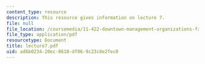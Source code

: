 ```yaml
---
content_type: resource
description: This resource gives information on lecture 7.
file: null
file_location: /coursemedia/11-422-downtown-management-organizations-fall-2006/ad6b023420ec8610df069c23c8e2fec0_lecture7.pdf
file_type: application/pdf
resourcetype: Document
title: lecture7.pdf
uid: ad6b0234-20ec-8610-df06-9c23c8e2fec0
---
```

